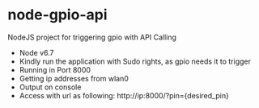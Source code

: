 # node-gpio-api
NodeJS project for triggering gpio with API Calling

- Node v6.7
- Kindly run the application with Sudo rights, as gpio needs it to trigger
- Running in Port 8000
- Getting ip addresses from wlan0
- Output on console
- Access with url as following: http://ip:8000/?pin={desired_pin}
